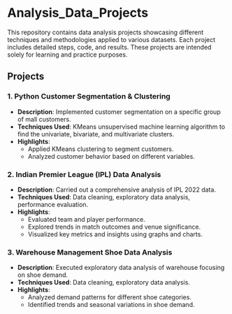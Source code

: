 # Analysis_Data_Projects

This repository contains data analysis projects showcasing different techniques and methodologies applied to various datasets. Each project includes detailed steps, code, and results. These projects are intended solely for learning and practice purposes.

## Projects

### 1. Python Customer Segmentation & Clustering
- **Description**: Implemented customer segmentation on a specific group of mall customers.
- **Techniques Used**: KMeans unsupervised machine learning algorithm to find the univariate, bivariate, and multivariate clusters.
- **Highlights**:
  - Applied KMeans clustering to segment customers.
  - Analyzed customer behavior based on different variables.

### 2. Indian Premier League (IPL) Data Analysis
- **Description**: Carried out a comprehensive analysis of IPL 2022 data.
- **Techniques Used**: Data cleaning, exploratory data analysis, performance evaluation.
- **Highlights**:
  - Evaluated team and player performance.
  - Explored trends in match outcomes and venue significance.
  - Visualized key metrics and insights using graphs and charts.

### 3. Warehouse Management Shoe Data Analysis
- **Description**: Executed exploratory data analysis of warehouse focusing on shoe demand.
- **Techniques Used**: Data cleaning, exploratory data analysis.
- **Highlights**:
  - Analyzed demand patterns for different shoe categories.
  - Identified trends and seasonal variations in shoe demand.
